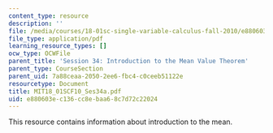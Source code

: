 ```yaml
---
content_type: resource
description: ''
file: /media/courses/18-01sc-single-variable-calculus-fall-2010/e880603ec136cc8ebaa68c7d72c22024_MIT18_01SCF10_Ses34a.pdf
file_type: application/pdf
learning_resource_types: []
ocw_type: OCWFile
parent_title: 'Session 34: Introduction to the Mean Value Theorem'
parent_type: CourseSection
parent_uid: 7a88ceaa-2050-2ee6-fbc4-c0ceeb51122e
resourcetype: Document
title: MIT18_01SCF10_Ses34a.pdf
uid: e880603e-c136-cc8e-baa6-8c7d72c22024
---
```

This resource contains information about introduction to the mean.
